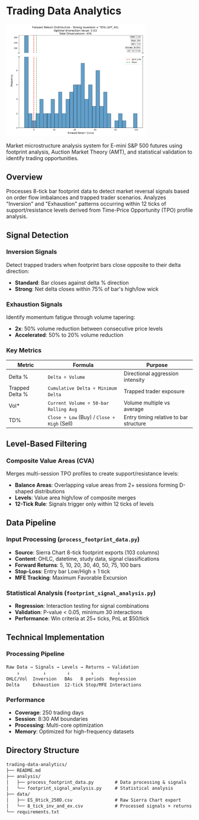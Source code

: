 <div>

  # Trading Data Analytics

  <img src="images/output_plot_example.png" alt="Forward Returns Plot" width="375"/>

  Market microstructure analysis system for E-mini S&P 500 futures using footprint analysis, Auction Market Theory (AMT), and statistical validation to identify trading opportunities.
  
</div>

## Overview

Processes 8-tick bar footprint data to detect market reversal signals based on order flow imbalances and trapped trader scenarios. Analyzes "Inversion" and "Exhaustion" patterns occurring within 12 ticks of support/resistance levels derived from Time-Price Opportunity (TPO) profile analysis.

## Signal Detection

### Inversion Signals
Detect trapped traders when footprint bars close opposite to their delta direction:
- **Standard**: Bar closes against delta % direction
- **Strong**: Net delta closes within 75% of bar's high/low wick

### Exhaustion Signals
Identify momentum fatigue through volume tapering:
- **2x**: 50% volume reduction between consecutive price levels
- **Accelerated**: 50% to 20% volume reduction

### Key Metrics

| Metric | Formula | Purpose |
|--------|---------|---------|
| Delta % | `Delta ÷ Volume` | Directional aggression intensity |
| Trapped Delta % | `Cumulative Delta ÷ Minimum Delta` | Trapped trader exposure |
| Vol* | `Current Volume ÷ 50-bar Rolling Avg` | Volume multiple vs average |
| TD% | `Close ÷ Low` (Buy) / `Close ÷ High` (Sell) | Entry timing relative to bar structure |

## Level-Based Filtering

### Composite Value Areas (CVA)
Merges multi-session TPO profiles to create support/resistance levels:
- **Balance Areas**: Overlapping value areas from 2+ sessions forming D-shaped distributions
- **Levels**: Value area high/low of composite merges
- **12-Tick Rule**: Signals trigger only within 12 ticks of levels

## Data Pipeline

### Input Processing (`process_footprint_data.py`)
- **Source**: Sierra Chart 8-tick footprint exports (103 columns)
- **Content**: OHLC, datetime, study data, signal classifications
- **Forward Returns**: 5, 10, 20, 30, 40, 50, 75, 100 bars
- **Stop-Loss**: Entry bar Low/High ± 1 tick
- **MFE Tracking**: Maximum Favorable Excursion

### Statistical Analysis (`footprint_signal_analysis.py`)
- **Regression**: Interaction testing for signal combinations
- **Validation**: P-value < 0.05, minimum 30 interactions
- **Performance**: Win criteria at 25+ ticks, PnL at $50/tick

## Technical Implementation

### Processing Pipeline
```
Raw Data → Signals → Levels → Returns → Validation
    ↓         ↓        ↓        ↓         ↓
OHLC/Vol  Inversion   BAs   8 periods  Regression
Delta     Exhaustion  12-tick Stop/MFE Interactions
```

### Performance
- **Coverage**: 250 trading days
- **Session**: 8:30 AM boundaries
- **Processing**: Multi-core optimization
- **Memory**: Optimized for high-frequency datasets

## Directory Structure

```
trading-data-analytics/
├── README.md
├── analysis/
│   ├── process_footprint_data.py        # Data processing & signals
│   └── footprint_signal_analysis.py     # Statistical analysis
├── data/
│   ├── ES_8tick_250D.csv                # Raw Sierra Chart export
│   └── 8_tick_inv_and_ex.csv            # Processed signals + returns
└── requirements.txt
```

